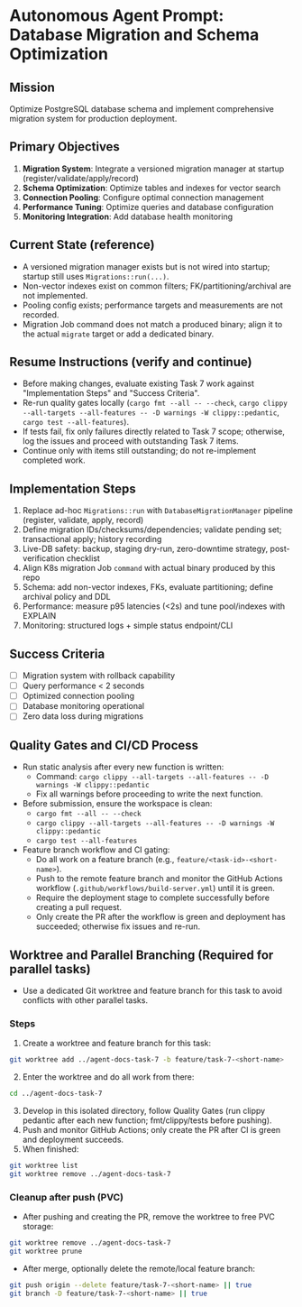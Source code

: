 # Autonomous Agent Prompt: Database Migration and Schema Optimization

## Mission
Optimize PostgreSQL database schema and implement comprehensive migration system for production deployment.

## Primary Objectives
1. **Migration System**: Integrate a versioned migration manager at startup (register/validate/apply/record)
2. **Schema Optimization**: Optimize tables and indexes for vector search
3. **Connection Pooling**: Configure optimal connection management
4. **Performance Tuning**: Optimize queries and database configuration
5. **Monitoring Integration**: Add database health monitoring

## Current State (reference)
- A versioned migration manager exists but is not wired into startup; startup still uses `Migrations::run(...)`.
- Non-vector indexes exist on common filters; FK/partitioning/archival are not implemented.
- Pooling config exists; performance targets and measurements are not recorded.
- Migration Job command does not match a produced binary; align it to the actual `migrate` target or add a dedicated binary.

## Resume Instructions (verify and continue)
- Before making changes, evaluate existing Task 7 work against "Implementation Steps" and "Success Criteria".
- Re-run quality gates locally (`cargo fmt --all -- --check`, `cargo clippy --all-targets --all-features -- -D warnings -W clippy::pedantic`, `cargo test --all-features`).
- If tests fail, fix only failures directly related to Task 7 scope; otherwise, log the issues and proceed with outstanding Task 7 items.
- Continue only with items still outstanding; do not re-implement completed work.

## Implementation Steps
1. Replace ad-hoc `Migrations::run` with `DatabaseMigrationManager` pipeline (register, validate, apply, record)
2. Define migration IDs/checksums/dependencies; validate pending set; transactional apply; history recording
3. Live-DB safety: backup, staging dry-run, zero-downtime strategy, post-verification checklist
4. Align K8s migration Job `command` with actual binary produced by this repo
5. Schema: add non-vector indexes, FKs, evaluate partitioning; define archival policy and DDL
6. Performance: measure p95 latencies (<2s) and tune pool/indexes with EXPLAIN
7. Monitoring: structured logs + simple status endpoint/CLI

## Success Criteria
- [ ] Migration system with rollback capability
- [ ] Query performance < 2 seconds
- [ ] Optimized connection pooling
- [ ] Database monitoring operational
- [ ] Zero data loss during migrations

## Quality Gates and CI/CD Process

- Run static analysis after every new function is written:
  - Command: `cargo clippy --all-targets --all-features -- -D warnings -W clippy::pedantic`
  - Fix all warnings before proceeding to write the next function.
- Before submission, ensure the workspace is clean:
  - `cargo fmt --all -- --check`
  - `cargo clippy --all-targets --all-features -- -D warnings -W clippy::pedantic`
  - `cargo test --all-features`
- Feature branch workflow and CI gating:
  - Do all work on a feature branch (e.g., `feature/<task-id>-<short-name>`).
  - Push to the remote feature branch and monitor the GitHub Actions workflow (`.github/workflows/build-server.yml`) until it is green.
  - Require the deployment stage to complete successfully before creating a pull request.
   - Only create the PR after the workflow is green and deployment has succeeded; otherwise fix issues and re-run.

## Worktree and Parallel Branching (Required for parallel tasks)

- Use a dedicated Git worktree and feature branch for this task to avoid conflicts with other parallel tasks.

### Steps
1. Create a worktree and feature branch for this task:
```bash
git worktree add ../agent-docs-task-7 -b feature/task-7-<short-name>
```
2. Enter the worktree and do all work from there:
```bash
cd ../agent-docs-task-7
```
3. Develop in this isolated directory, follow Quality Gates (run clippy pedantic after each new function; fmt/clippy/tests before pushing).
4. Push and monitor GitHub Actions; only create the PR after CI is green and deployment succeeds.
5. When finished:
```bash
git worktree list
git worktree remove ../agent-docs-task-7
```

### Cleanup after push (PVC)
- After pushing and creating the PR, remove the worktree to free PVC storage:
```bash
git worktree remove ../agent-docs-task-7
git worktree prune
```
- After merge, optionally delete the remote/local feature branch:
```bash
git push origin --delete feature/task-7-<short-name> || true
git branch -D feature/task-7-<short-name> || true
```
